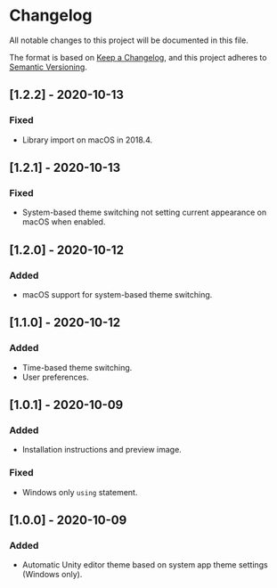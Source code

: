 # Changelog

All notable changes to this project will be documented in this file.

The format is based on [Keep a Changelog](https://keepachangelog.com/en/1.0.0/),
and this project adheres to [Semantic Versioning](https://semver.org/spec/v2.0.0.html).

## [1.2.2] - 2020-10-13

### Fixed

- Library import on macOS in 2018.4.

## [1.2.1] - 2020-10-13

### Fixed

- System-based theme switching not setting current appearance on macOS when enabled.

## [1.2.0] - 2020-10-12

### Added

- macOS support for system-based theme switching.

## [1.1.0] - 2020-10-12

### Added

- Time-based theme switching.
- User preferences.

## [1.0.1] - 2020-10-09

### Added

- Installation instructions and preview image.

### Fixed

- Windows only `using` statement.

## [1.0.0] - 2020-10-09

### Added

- Automatic Unity editor theme based on system app theme settings (Windows only).
